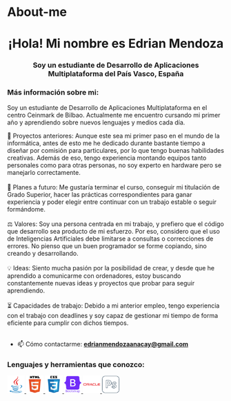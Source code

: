 # About-me
<h1 align="center">¡Hola! Mi nombre es Edrian Mendoza</h1>
<h3 align="center">Soy un estudiante de Desarrollo de Aplicaciones Multiplataforma del País Vasco, España</h3>


<h3 align="left">Más información sobre mi:</h3>
<p align="left">
  Soy un estudiante de Desarrollo de Aplicaciones Multiplataforma en el centro Ceinmark de Bilbao. Actualmente me encuentro cursando mi primer año y aprendiendo sobre nuevos lenguajes y medios cada día. 

  🎨 Proyectos anteriores: Aunque este sea mi primer paso en el mundo de la informática, antes de esto me he dedicado durante bastante tiempo a diseñar por comisión para particulares, por lo que tengo buenas habilidades creativas. Además de eso, tengo experiencia montando equipos tanto personales como para otras personas, no soy experto en hardware pero se manejarlo correctamente.<br><br>
  🔭 Planes a futuro: Me gustaría terminar el curso, conseguir mi titulación de Grado Superior, hacer las prácticas correspondientes para ganar experiencia y poder elegir entre continuar con un trabajo estable o seguir formándome.<br><br>
  ⚖ Valores: Soy una persona centrada en mi trabajo, y prefiero que el código que desarrollo sea producto de mi esfuerzo. Por eso, considero que el uso de Inteligencias Artificiales debe limitarse a consultas o correcciones de errores. No pienso que un buen programador se forme copiando, sino creando y desarrollando.<br><br>
  💡 Ideas: Siento mucha pasión por la posibilidad de crear, y desde que he aprendido a comunicarme con ordenadores, estoy buscando constantemente nuevas ideas y proyectos que probar para seguir aprendiendo.<br><br>
  ⏳ Capacidades de trabajo: Debido a mi anterior empleo, tengo experiencia con el trabajo con deadlines y soy capaz de gestionar mi tiempo de forma eficiente para cumplir con dichos tiempos.<br><br>
</p>

- 📫 Cómo contactarme: **edrianmendozaanacay@gmail.com**

<h3 align="left">Lenguajes y herramientas que conozco:</h3>
<p align="left">  
<a href="https://www.java.com" target="_blank" rel="noreferrer"> <img src="https://raw.githubusercontent.com/devicons/devicon/master/icons/java/java-original.svg" alt="java" width="40" height="40"/> </a> 
<a href="https://www.w3.org/html/" target="_blank" rel="noreferrer"> <img src="https://raw.githubusercontent.com/devicons/devicon/master/icons/html5/html5-original-wordmark.svg" alt="html5" width="40" height="40"/> </a>
<a href="https://www.w3schools.com/css/" target="_blank" rel="noreferrer"> <img src="https://raw.githubusercontent.com/devicons/devicon/master/icons/css3/css3-original-wordmark.svg" alt="css3" width="40" height="40"/> </a>
<a href="https://getbootstrap.com" target="_blank" rel="noreferrer"> <img src="https://raw.githubusercontent.com/devicons/devicon/master/icons/bootstrap/bootstrap-plain-wordmark.svg" alt="bootstrap" width="40" height="40"/> </a>
<a href="https://www.oracle.com/" target="_blank" rel="noreferrer"> <img src="https://raw.githubusercontent.com/devicons/devicon/master/icons/oracle/oracle-original.svg" alt="oracle" width="40" height="40"/> </a> 
<a href="https://www.photoshop.com/en" target="_blank" rel="noreferrer"> <img src="https://raw.githubusercontent.com/devicons/devicon/master/icons/photoshop/photoshop-line.svg" alt="photoshop" width="40" height="40"/> </a> </p>

